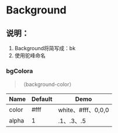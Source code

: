 # Background

## 说明：

1. Background将简写成：bk
2. 使用驼峰命名


### bgColora

>（background-color）

| Name | Default | Demo |
| --- | --- | --- |
| color | #fff | white、#fff、0,0,0|
| alpha | 1 | .1、.3、.5 |


